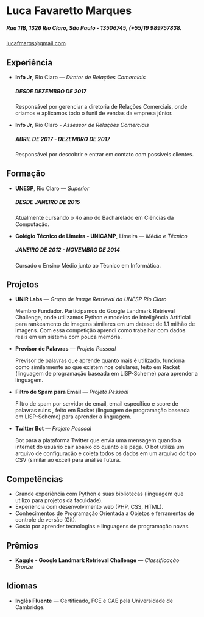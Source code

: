 # Luca Favaretto Marques

##### Rua 11B, 1326 Rio Claro, São Paulo - 13506745, (+55)19 989757838.

[lucafmarqs@gmail.com](mailto:lucafmarqs@gmail.com)

## Experiência
* **Info Jr**, Rio Claro ​— _Diretor de Relações Comerciais_
  ##### DESDE DEZEMBRO DE 2017
  
  Responsável por gerenciar a diretoria de Relações Comerciais, onde criamos e aplicamos todo o funil de vendas da empresa júnior.
* **Info Jr**, Rio Claro - _Assessor de Relações Comerciais_
  ##### ABRIL DE 2017 - DEZEMBRO DE 2017
  
  Responsável por descobrir e entrar em contato com possíveis clientes.
 
## Formação
 
* **UNESP**, Rio Claro ​— _Superior_
  ##### DESDE JANEIRO DE 2015
 
  Atualmente cursando o 4o ano do Bacharelado em Ciências da Computação.
* **Colégio Técnico de Limeira - UNICAMP**, Limeira ​— _Médio e Técnico_
  ##### JANEIRO DE 2012 - NOVEMBRO DE 2014
 
  Cursado o Ensino Médio junto ao Técnico em Informática.

## Projetos

* **UNIR Labs** ​— _Grupo de Image Retrieval da UNESP Rio Claro_
  
  Membro Fundador. Participamos do Google Landmark Retrieval Challenge, onde utilizamos Python e modelos de Inteligência Artificial para rankeamento de imagens similares em um dataset de 1.1 milhão de imagens. Com essa competição aprendi como trabalhar com dados reais em um sistema com pouca memória. 
* **Previsor de Palavras** ​— _Projeto Pessoal_
  
  Previsor de palavras que aprende quanto mais é utilizado, funciona como similarmente ao que existem nos celulares, feito em Racket (linguagem de programação baseada em LISP-Scheme) para aprender a linguagem.
* **Filtro de Spam para Email** ​— _Projeto Pessoal_

  Filtro de spam por servidor de email, email específico e score de palavras ruins , feito em Racket (linguagem de programação baseada em LISP-Scheme) para aprender a linguagem. 
* **Twitter Bot** ​— _Projeto Pessoal_

  Bot para a plataforma Twitter que envia uma mensagem quando a internet do usuário cair abaixo do quanto ele paga. O bot utiliza um arquivo de configuração e coleta todos os dados em um arquivo do tipo CSV (similar ao excel) para análise futura.
 
## Competências

* Grande experiência com Python e suas bibliotecas (linguagem que utilizo para projetos da faculdade).
* Experiência com desenvolvimento web (PHP, CSS, HTML).
* Conhecimentos de Programação Orientada a Objetos e ferramentas de controle de versão (Git).
* Gosto por aprender tecnologias e linguagens de programação novas.

## Prêmios

* **Kaggle - Google Landmark Retrieval Challenge** ​— _Classificação Bronze_

## Idiomas

* **Inglês Fluente** ​— Certificado, FCE e CAE pela Universidade de Cambridge.
